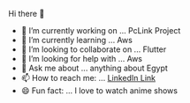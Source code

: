 Hi there 👋


- 🔭 I’m currently working on ... PcLink Project 
- 🌱 I’m currently learning ...  Aws
- 👯 I’m looking to collaborate on ... Flutter
- 🤔 I’m looking for help with ... Aws
- 💬 Ask me about ...  anything about Egypt
- 📫 How to reach me: ...  [LinkedIn Link](https://www.linkedin.com/in/mohamed-zaytoun)
- 😄 Fun fact: ...  I love to watch anime shows 
